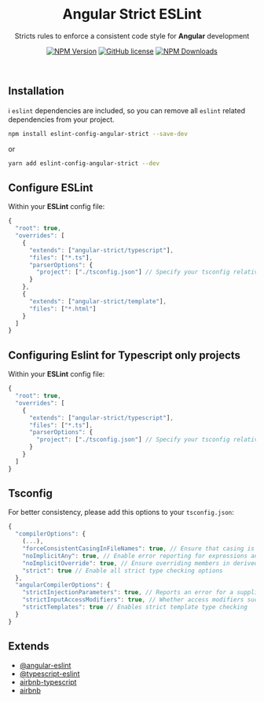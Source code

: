 <br>

<h1 align="center">Angular Strict ESLint</h1>

<p align="center">Stricts rules to enforce a consistent code style for <strong>Angular</strong> development</p>

<p align="center">
    <a href="https://www.npmjs.com/package/eslint-config-angular-strict"><img src="https://img.shields.io/npm/v/eslint-config-angular-strict/latest.svg" alt="NPM Version" /></a>
    <a href="https://github.com/Jbz797/eslint-config-angular-strict/blob/master/LICENSE"><img src="https://img.shields.io/npm/l/eslint-config-angular-strict.svg" alt="GitHub license" /></a>
    <a href="https://www.npmjs.com/package/eslint-config-angular-strict"><img src="https://img.shields.io/npm/dm/eslint-config-angular-strict.svg" alt="NPM Downloads" /></a>
</p>

<br>

## Installation

ℹ️ `eslint` dependencies are included, so you can remove all `eslint` related dependencies from your project.

```sh
npm install eslint-config-angular-strict --save-dev
```

or

```sh
yarn add eslint-config-angular-strict --dev
```

## Configure ESLint

Within your **ESLint** config file:

```javascript
{
  "root": true,
  "overrides": [
    {
      "extends": ["angular-strict/typescript"],
      "files": ["*.ts"],
      "parserOptions": {
        "project": ["./tsconfig.json"] // Specify your tsconfig relative path
      }
    },
    {
      "extends": ["angular-strict/template"],
      "files": ["*.html"]
    }
  ]
}
```

## Configuring Eslint for Typescript only projects

Within your **ESLint** config file:

```javascript
{
  "root": true,
  "overrides": [
    {
      "extends": ["angular-strict/typescript"],
      "files": ["*.ts"],
      "parserOptions": {
        "project": ["./tsconfig.json"] // Specify your tsconfig relative path
      }
    }
  ]
}
```

## Tsconfig

For better consistency, please add this options to your `tsconfig.json`:

```javascript
{
  "compilerOptions": {
    (...),
    "forceConsistentCasingInFileNames": true, // Ensure that casing is correct in imports
    "noImplicitAny": true, // Enable error reporting for expressions and declarations with an implied any type
    "noImplicitOverride": true, // Ensure overriding members in derived classes are marked with an override modifier
    "strict": true // Enable all strict type checking options
  },
  "angularCompilerOptions": {
    "strictInjectionParameters": true, // Reports an error for a supplied parameter whose injection type cannot be determined
    "strictInputAccessModifiers": true, // Whether access modifiers such as private/protected/readonly are honored when assigning a binding expression to an @Input()
    "strictTemplates": true // Enables strict template type checking
  }
}
```

## Extends

- [@angular-eslint](https://github.com/angular-eslint/angular-eslint)
- [@typescript-eslint](https://github.com/typescript-eslint/typescript-eslint)
- [airbnb-typescript](https://github.com/iamturns/eslint-config-airbnb-typescript)
- [airbnb](https://github.com/airbnb/javascript)
